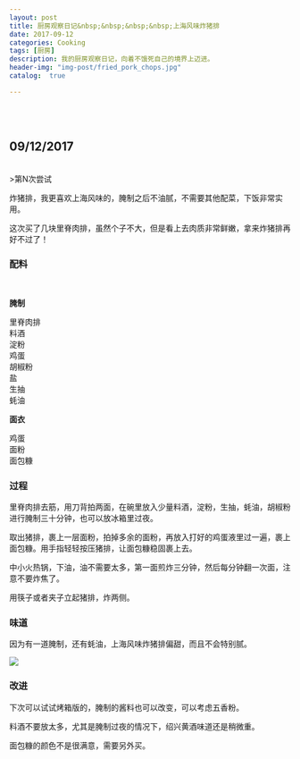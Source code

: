 ```yaml
---
layout: post
title: 厨房观察日记&nbsp;&nbsp;&nbsp;&nbsp;上海风味炸猪排
date: 2017-09-12
categories: Cooking
tags: [厨房]
description: 我的厨房观察日记，向着不饿死自己的境界上迈进。
header-img: "img-post/fried_pork_chops.jpg"
catalog:  true

---
```


 <br />
 <br />
    
    
## 09/12/2017
 <br />
>第N次尝试

炸猪排，我更喜欢上海风味的，腌制之后不油腻，不需要其他配菜，下饭非常实用。

这次买了几块里脊肉排，虽然个子不大，但是看上去肉质非常鲜嫩，拿来炸猪排再好不过了！


### 配料

 <br />

**腌制**

里脊肉排 <br />
料酒 <br />
淀粉 <br />
鸡蛋 <br />
胡椒粉 <br />
盐 <br />
生抽<br />
蚝油 <br />


**面衣**

鸡蛋 <br />
面粉 <br />
面包糠


### 过程

里脊肉排去筋，用刀背拍两面，在碗里放入少量料酒，淀粉，生抽，蚝油，胡椒粉进行腌制三十分钟，也可以放冰箱里过夜。

取出猪排，裹上一层面粉，拍掉多余的面粉，再放入打好的鸡蛋液里过一遍，裹上面包糠。用手指轻轻按压猪排，让面包糠稳固裹上去。

中小火热锅，下油，油不需要太多，第一面煎炸三分钟，然后每分钟翻一次面，注意不要炸焦了。

用筷子或者夹子立起猪排，炸两侧。

### 味道

因为有一道腌制，还有蚝油，上海风味炸猪排偏甜，而且不会特别腻。

![](http://7xlzhh.com1.z0.glb.clouddn.com/post-tonkatsu.jpg)


### 改进

下次可以试试烤箱版的，腌制的酱料也可以改变，可以考虑五香粉。

料酒不要放太多，尤其是腌制过夜的情况下，绍兴黄酒味道还是稍微重。

面包糠的颜色不是很满意，需要另外买。


